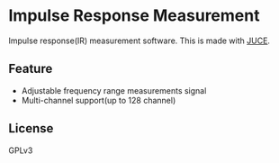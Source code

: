 # Impulse Response Measurement
Impulse response(IR) measurement software.
This is made with [JUCE](https://github.com/WeAreROLI/JUCE).  

## Feature
- Adjustable frequency range measurements signal
- Multi-channel support(up to 128 channel)  

## License
GPLv3  
